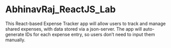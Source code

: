 # AbhinavRaj_ReactJS_Lab
This React-based Expense Tracker app will allow users to track and manage shared expenses, with data stored via a json-server. The app will auto-generate IDs for each expense entry, so users don’t need to input them manually.
